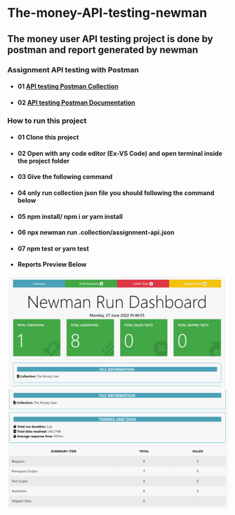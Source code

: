 # The-money-API-testing-newman

## The money user API testing project is done by postman and report generated by newman

### **Assignment API testing with Postman**

- #### 01 [API testing Postman Collection](https://www.getpostman.com/collections/36418ebe6791fa746576)

- #### 02 [API testing Postman Documentation](https://documenter.getpostman.com/view/21523077/UzBpM6R1)

### **How to run this project**

- #### 01 Clone this project

- #### 02 Open with any code editor (Ex-VS Code) and open terminal inside the project folder

- #### 03 Give the following command

- #### 04 only run collection json file you should following the command below

- #### 05 npm install/ npm i or yarn install

- #### 06 npx newman run .collection/assignment-api.json

- #### 07 npm test or yarn test

- #### **Reports Preview Below**

![Reports Preview](./collection/Report-1.png)
![Reports Preview](./collection/Report-2.PNG)

